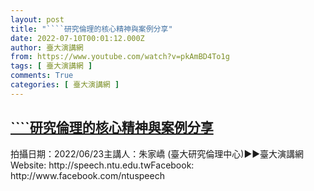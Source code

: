 ```yaml
---
layout: post
title: "````研究倫理的核心精神與案例分享"
date: 2022-07-10T00:01:12.000Z
author: 臺大演講網
from: https://www.youtube.com/watch?v=pkAmBD4To1g
tags: [ 臺大演講網 ]
comments: True
categories: [ 臺大演講網 ]
---
```

<!--1657411272000-->
[````研究倫理的核心精神與案例分享](https://www.youtube.com/watch?v=pkAmBD4To1g)
------

<div>
拍攝日期：2022/06/23主講人：朱家嶠 (臺大研究倫理中心)►►臺大演講網Website: http://speech.ntu.edu.twFacebook: http://www.facebook.com/ntuspeech
</div>
